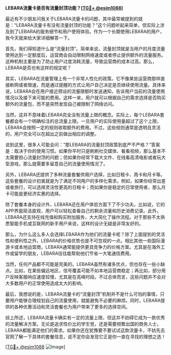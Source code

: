 **LEBARA流量卡是否有流量封顶功能？[[TG💪+ @esim1088](https://t.me/s/esim1088)]**

最近有不少朋友问我关于LEBARA流量卡的问题，其中最常被提到的就是：“LEBARA流量卡有没有流量封顶的功能？”这个问题听起来简单，但实际上涉及到了LEBARA的服务细节和用户使用体验。作为一个长期使用LEBARA的用户，我今天就来给大家详细解答一下。

首先，我们得知道什么是“流量封顶”。简单来说，流量封顶就是当用户的月度流量使用达到一定额度后，运营商会自动限制网络速度或者停止提供额外的流量服务。这种机制主要是为了防止用户过度消耗流量，导致运营商的成本过高。那么，LEBARA是否也有这样的规定呢？

其实，LEBARA在流量管理上有一个非常人性化的政策。它不像某些运营商那样直接断网或者限速，而是通过提醒的方式让用户自己决定是否继续使用流量。具体来说，LEBARA会在用户接近预设的流量限额时发送通知，告诉用户当前的流量使用情况以及接下来可能的费用。这样一来，用户就可以根据自己的需求选择是否购买额外的流量包，而不是突然发现自己被限制了网络访问。

当然，这并不意味着LEBARA完全没有流量上限的概念。实际上，每个LEBARA套餐都会有一个明确标注的总流量上限。一旦用户的实际使用量超过了这个上限，LEBARA会按照一定的规则收取额外的费用。不过，这些规则通常是透明且灵活的，用户完全可以在超出之前做出相应的调整。

说到这里，很多人可能会问：“那LEBARA的流量封顶政策到底严不严格？”答案是：取决于你的使用习惯。如果你平时只是刷刷社交媒体、看看视频，那么基本不太需要担心流量封顶的问题；但如果你经常下载大文件、在线看高清电影或者玩大型游戏，那么就需要多留意自己的流量使用情况了。

另外，LEBARA还提供了多种流量套餐供用户选择，比如日租卡、周卡和月卡等。这些套餐的设计初衷就是为了满足不同用户的多样化需求。例如，如果你经常出差或者旅行，可以选择灵活性更高的日租卡；而如果你是稳定的日常使用者，那么月卡可能是更经济实惠的选择。

除了套餐本身的设计外，LEBARA还在用户体验方面下了不少功夫。比如说，它的APP界面简洁直观，用户可以轻松查看自己的剩余流量和历史消费记录。此外，LEBARA还支持在线充值和购买附加服务，大大简化了操作流程。对于那些不太熟悉智能手机或互联网的新手用户来说，这样的设计无疑是非常友好的。

那么，为什么这么多人会选择LEBARA作为他们的流量卡呢？除了上面提到的灵活性和便利性之外，LEBARA的价格优势也是不可忽视的一点。相比其他一些国际漫游卡或本地运营商，LEBARA通常能提供更具竞争力的价格方案。尤其是在海外工作或留学的朋友，LEBARA往往能帮助他们节省一大笔通信费用。

当然，任何产品都不可能是完美的。LEBARA虽然有诸多优点，但也存在一些小缺点。比如，在某些偏远地区，信号覆盖可能不如本地运营商稳定；再比如，部分用户反映客服响应速度较慢，尤其是在高峰时段。不过总体而言，这些问题并不会对大多数用户的正常使用造成太大的影响。

最后，我想说的是，LEBARA流量卡的“流量封顶”机制并不是什么可怕的事情，只要用户能够合理规划自己的流量使用，就能避免不必要的麻烦。同时，LEBARA提供的各种优惠活动和灵活套餐也为用户带来了更多的选择空间。

综上所述，LEBARA流量卡确实有一定的流量上限，但这并不妨碍它成为一款优秀的流量解决方案。无论是追求性价比的学生党，还是需要频繁出国的商务人士，LEBARA都能满足他们的需求。如果你还在犹豫要不要试试这款流量卡，不妨先去官网了解一下具体的套餐信息，说不定你会发现它正是你一直在寻找的理想之选！

[[TG💪+ @esim1088](https://t.me/s/esim1088) ![Image](https://i.postimg.cc/4NQfJmqS/Snipaste-2025-05-13-00-14-12.png)]